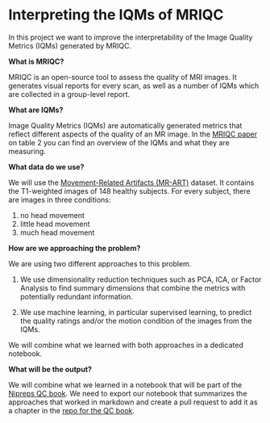 # Interpreting the IQMs of MRIQC

In this project we want to improve the interpretability of the Image Quality Metrics (IQMs) generated by MRIQC.

**What is MRIQC?**

MRIQC is an open-source tool to assess the quality of MRI images. It generates visual reports for every scan, as well as a number of IQMs which are collected in a group-level report.

**What are IQMs?**

Image Quality Metrics (IQMs) are automatically generated metrics that reflect different aspects of the quality of an MR image. In the [MRIQC paper](https://journals.plos.org/plosone/article?id=10.1371/journal.pone.0184661#pone-0184661-t002) on table 2 you can find an overview of the IQMs and what they are measuring.

**What data do we use?**

We will use the [Movement-Related Artifacts (MR-ART)](https://www.nature.com/articles/s41597-022-01694-8) dataset. It contains the T1-weighted images of 148 healthy subjects. For every subject, there are images in three conditions:

1. no head movement
2. little head movement
3. much head movement

**How are we approaching the problem?**

We are using two different approaches to this problem.

1. We use dimensionality reduction techniques such as PCA, ICA, or Factor Analysis to find summary dimensions that combine the metrics with potentially redundant information.

2. We use machine learning, in particular supervised learning, to predict the quality ratings and/or the motion condition of the images from the IQMs.

We will combine what we learned with both approaches in a dedicated notebook.

**What will be the output?**

We will combine what we learned in a notebook that will be part of the [Nipreps QC book](https://www.nipreps.org/qc-book/welcome.html). We need to export our notebook that summarizes the approaches that worked in markdown and create a pull request to add it as a chapter in the [repo for the QC book](https://github.com/nipreps/qc-book).
